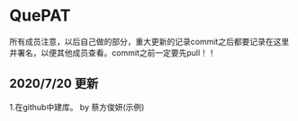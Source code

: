 # QuePAT
所有成员注意，以后自己做的部分，重大更新的记录commit之后都要记录在这里并署名，以便其他成员查看。commit之前一定要先pull！！
## 2020/7/20 更新
1.在github中建库。 by 蔡方俊妍(示例)
